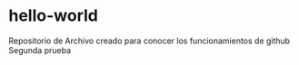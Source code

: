 # hello-world
Repositorio de
Archivo creado para conocer los funcionamientos de github
Segunda prueba
